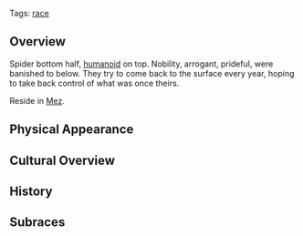 Tags: [race](Races)

## Overview

Spider bottom half, [humanoid](Humans) on top. Nobility, arrogant, prideful, were banished to below. They try to come back to the surface every year, hoping to take back control of what was once theirs.

Reside in [Mez](Mez).

## Physical Appearance



## Cultural Overview



## History



## Subraces